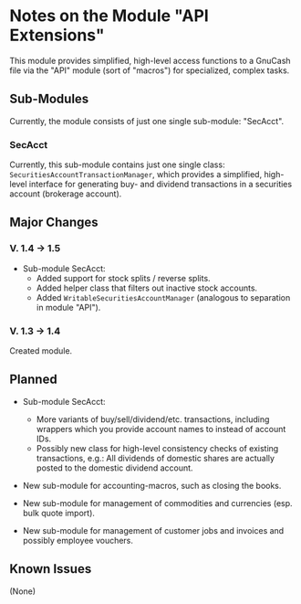 # Notes on the Module "API Extensions"

This module provides simplified, high-level access functions to a GnuCash file 
via the "API" module (sort of "macros") for specialized, complex tasks.

## Sub-Modules
Currently, the module consists of just one single sub-module: "SecAcct".

### SecAcct
Currently, this sub-module contains just one single class: `SecuritiesAccountTransactionManager`, 
which provides a simplified, high-level interface for generating buy- and dividend transactions 
in a securities account (brokerage account).

## Major Changes
### V. 1.4 &rarr; 1.5
* Sub-module SecAcct:
  * Added support for stock splits / reverse splits.
  * Added helper class that filters out inactive stock accounts.
  * Added `WritableSecuritiesAccountManager` (analogous to separation in module "API").

### V. 1.3 &rarr; 1.4
Created module.

## Planned
* Sub-module SecAcct: 
	* More variants of buy/sell/dividend/etc. transactions, including wrappers which you provide account names to instead of account IDs.
	* Possibly new class for high-level consistency checks of existing transactions, e.g.: All dividends of domestic shares are actually posted to the domestic dividend account.

* New sub-module for accounting-macros, such as closing the books.

* New sub-module for management of commodities and currencies (esp. bulk quote import).

* New sub-module for management of customer jobs and invoices and possibly employee vouchers.

## Known Issues
(None)

